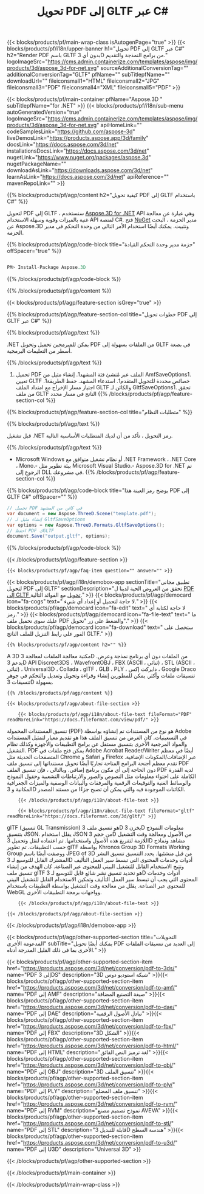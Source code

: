 ﻿---
title: تحويل PDF إلى GLTF عبر C# 
url: /ar/net/conversion/pdf-to-gltf/ 
description: نموذج رمز لـ PDF إلى GLTF C# C#. استخدم API رمز مثال للملفات الدُفعة PDF إلى تحويل GLTF داخل VB.NET أو Asp.NET أو أي تطبيق يستند إلى .NET.
---
{{< blocks/products/pf/main-wrap-class isAutogenPage="true" >}}
{{< blocks/products/pf/i18n/upper-banner h1="تحويل PDF إلى GLTF عبر C#" h2="Render PDF باسم GLTF بدون أي 3D من برامج النمذجة والتقديم." logoImageSrc="https://cms.admin.containerize.com/templates/aspose/img/products/3d/aspose_3d-for-net.svg" sourceAdditionalConversionTag="" additionalConversionTag="GLTF" pfName="" subTitlepfName="" downloadUrl="" fileiconsmall1="HTML" fileiconsmall2="JPG" fileiconsmall3="PDF" fileiconsmall4="XML" fileiconsmall5="PDF" >}}

{{< blocks/products/pf/main-container pfName="Aspose.3D " subTitlepfName="for .NET" >}}
{{< blocks/products/pf/i18n/sub-menu autoGeneratedVersion="true" logoImageSrc="https://cms.admin.containerize.com/templates/aspose/img/products/3d/aspose_3d-for-net.svg" apiHomeLink="" codeSamplesLink="https://github.com/aspose-3d" liveDemosLink="https://products.aspose.app/3d/family" docsLink="https://docs.aspose.com/3d/net" installationsDocsLink="https://docs.aspose.com/3d/net" nugetLink="https://www.nuget.org/packages/aspose.3d" nugetPackageName="" downloadAsLink="https://downloads.aspose.com/3d/net" learnAsLink="https://docs.aspose.com/3d/net" apiReference="" mavenRepoLink="" >}}

{{% blocks/products/pf/agp/content h2="كيفية تحويل PDF إلى GLTF باستخدام C#" %}}

 لتحويل PDF إلى GLTF ، سنستخدم
 [Aspose.3D for .NET](https://products.aspose.com/3d/net) 
 API وهي عبارة عن معالجة غنية بالميزات وقوية وسهلة الاستخدام API لمنصة C#. فتح
 [NuGet](https://www.nuget.org/packages/aspose.3d) 
 مدير الحزمة ، البحث عن
 Aspose.3D 
 وتثبيت. يمكنك أيضًا استخدام الأمر التالي من وحدة التحكم في مدير الحزمة.

{{% blocks/products/pf/agp/code-block title="حزمة مدير وحدة التحكم القيادة" offSpacer="true" %}}

```cs

PM> Install-Package Aspose.3D


```

{{% /blocks/products/pf/agp/code-block %}}

{{% /blocks/products/pf/agp/content %}}

{{< blocks/products/pf/agp/feature-section isGrey="true" >}}

{{% blocks/products/pf/agp/feature-section-col title="خطوات تحويل PDF إلى GLTF عبر C#" %}}

{{% blocks/products/pf/agp/text %}}

 .NET يمكن للمبرمجين تحميل وتحويل PDF من الملفات بسهولة إلى GLTF في بضعة أسطر من التعليمات البرمجية.

{{% /blocks/products/pf/agp/text %}}

1. تحميل PDF الملف عبر مُنشئ فئة المشهد1. إنشاء مثيل من AmfSaveOptions1. تعيين GLTF خصائص محددة للتحويل المتقدم1. استدعاء المشهد. حفظ الطريقة1. اجتياز مسار الإخراج مع امتداد الملف GLTF والكائن لـ GltfSaveOptions1. تحقق من ملف GLTF الناتج في مسار محدد
{{% /blocks/products/pf/agp/feature-section-col %}}

{{% blocks/products/pf/agp/feature-section-col title="متطلبات النظام" %}}

{{% blocks/products/pf/agp/text %}}

 قبل تشغيل .NET رمز التحويل ، تأكد من أن لديك المتطلبات الأساسية التالية.

{{% /blocks/products/pf/agp/text %}}

- Microsoft Windows أو نظام تشغيل متوافق مع .NET Framework ، .NET Core ، Mono.- بيئة تطوير مثل Microsoft Visual Studio.- Aspose.3D for .NET تم الرجوع إلى DLL في مشروعك.
{{% /blocks/products/pf/agp/feature-section-col %}}

{{% blocks/products/pf/agp/code-block title="يوضح رمز العينة هذا PDF إلى GLTF C#" offSpacer="" %}}

```cs
// تحميل PDF في كائن من المشهد 
var document = new Aspose.ThreeD.Scene("template.pdf");
// إنشاء مثيل لـ GltfSaveOptions 
var options = new Aspose.ThreeD.Formats.GltfSaveOptions();
// احفظ PDF كGLTF 
document.Save("output.gltf", options); 


```

{{% /blocks/products/pf/agp/code-block %}}

{{< /blocks/products/pf/agp/feature-section >}}

    {{< blocks/products/pf/agp/faq-item question="" answer="" >}}
 

<!-- aboutfile Starts -->

{{< blocks/products/pf/agp/i18n/demobox-app sectionTitle="تطبيق مجاني لتحويل PDF إلى GLTF" sectionDescription="تحقق من العروض الحية لدينا ل [PDF إلى GLTF تحويل](https://products.aspose.app/3d/conversion/pdf-to-gltf) مع الفوائد التالية." >}}
        {{< blocks/products/pf/agp/democard icon="fa-cogs" text=" لا حاجة لتحميل أو إعداد أي شيء." >}}
        {{< blocks/products/pf/agp/democard icon="fa-edit" text=" لا حاجة لكتابة أي رمز." >}}
        {{< blocks/products/pf/agp/democard icon="fa-file-text" text=" ما عليك سوى تحميل ملف PDF والضغط على زر \"تحويل\"." >}}
        {{< blocks/products/pf/agp/democard icon="fa-download" text=" ستحصل على الفور على رابط التنزيل للملف الناتج GLTF." >}}

    {{% blocks/products/pf/agp/content h2="" %}}

 A 3D مكتبة معالجة الملفات لمعالجة 3D من الملفات دون أي برنامج نمذجة وعرض. يدعم 3D API Discreet3DS ، WavefrontOBJ ، FBX (ASCII ، ثنائي) ، STL (ASCII ، ثنائي) ، Universal3D ، Collada ، glTF ، GLB ، PLY ، دايركت إكس ، Google Draco تنسيقات ملفات وأكثر. يمكن للمطورين إنشاء وقراءة وتحويل وتعديل والتحكم في جوهر تنسيقات 3D بسهولة.



    {{% /blocks/products/pf/agp/content %}}

    {{< blocks/products/pf/agp/about-file-section >}}

        {{< blocks/products/pf/agp/i18n/about-file-text fileFormat="PDF" readMoreLink="https://docs.fileformat.com/view/pdf/" >}}
تنسيق المستندات المحمولة (PDF) هو نوع من المستندات تم إنشاؤه بواسطة Adobe في التسعينيات. كان الغرض من تنسيق الملف هذا هو تقديم معيار لتمثيل المستندات والمواد المرجعية الأخرى بتنسيق مستقل عن برامج التطبيقات والأجهزة وكذلك نظام التشغيل. PDF يمكن فتح ملفات في Adobe Acrobat Reader/Writer أيضًا في معظم المتصفحات الحديثة مثل Chrome و Safari و Firefox عبر الإضافات/المكونات الإضافية. تقدم معظم أجنحة البرامج المتاحة تجاريًا أيضًا تحويل مستنداتها إلى تنسيق ملف PDF دون الحاجة إلى أي مكون برنامج إضافي. وبالتالي ، فإن تنسيق الملف PDF لديه القدرة الكاملة على احتواء معلومات مثل النصوص والصور والارتباطات التشعبية وحقول النموذج والوسائط الغنية والتوقيعات الرقمية والمرفقات والبيانات الوصفية والميزات الجغرافية المكانية و 3D الكائنات الموجودة فيه والتي يمكن أن تصبح جزءًا من مستند المصدر.

        {{< /blocks/products/pf/agp/i18n/about-file-text >}}

        {{< blocks/products/pf/agp/i18n/about-file-text fileFormat="gltf" readMoreLink="https://docs.fileformat.com/3d/gltf/" >}}
glTF (تنسيق GL Transmission) هو تنسيق ملف 3D يخزن 3D معلومات النموذج بتنسيق JSON. يقلل استخدام JSON من حجم 3D من الأصول ومعالجة وقت التشغيل اللازمة لتفريغ هذه الأصول واستخدامها. تم اعتماده لنقل وتحميل 3D مشاهد ونماذج حسب التطبيقات. تم تطوير glTF بواسطة Khronos Group 3D Formats Working Group ووصفت أيضًا باسم JPEG of 3D من قبل منشئيها. يحدد التنسيق تنسيق النشر المشترك القابل للتوسيع لـ 3D أدوات وخدمات المحتوى التي تبسط سير العمل التأليف وتتيح الاستخدام القابل للتشغيل البيني للمحتوى عبر الصناعة. كان الهدف من إنشاء تنسيق ملف glTF هو تحديد تنسيق نشر شائع قابل للتوسيع لـ 3D أدوات وخدمات المحتوى التي يجب أن تبسط سير العمل التأليف وتمكين الاستخدام القابل للتشغيل البيني للمحتوى عبر الصناعة. يقلل من معالجة وقت التشغيل بواسطة التطبيقات باستخدام WebGL وواجهات برمجة التطبيقات الأخرى.

        {{< /blocks/products/pf/agp/i18n/about-file-text >}}

    {{< /blocks/products/pf/agp/about-file-section >}}

{{< /blocks/products/pf/agp/i18n/demobox-app >}}

<!-- aboutfile Ends -->

{{< blocks/products/pf/agp/other-supported-section title="التحويلات المدعومة الأخرى" subTitle="يمكنك أيضًا تحويل PDF إلى العديد من تنسيقات الملفات الأخرى بما في ذلك القليل المدرجة أدناه." >}}

{{< blocks/products/pf/agp/other-supported-section-item href="https://products.aspose.com/3d/net/conversion/pdf-to-3ds/" name="PDF إلى 3DS" description="3D شبكة استوديو دوس" >}}{{< blocks/products/pf/agp/other-supported-section-item href="https://products.aspose.com/3d/net/conversion/pdf-to-amf/" name="PDF إلى AMF" description="صيغة التصنيع المضافة" >}}{{< blocks/products/pf/agp/other-supported-section-item href="https://products.aspose.com/3d/net/conversion/pdf-to-dae/" name="PDF إلى DAE" description="تبادل الأصول الرقمية" >}}{{< blocks/products/pf/agp/other-supported-section-item href="https://products.aspose.com/3d/net/conversion/pdf-to-fbx/" name="PDF إلى FBX" description="3D الشكل" >}}{{< blocks/products/pf/agp/other-supported-section-item href="https://products.aspose.com/3d/net/conversion/pdf-to-html/" name="PDF إلى HTML" description="لغة ترميز النص الفائق" >}}{{< blocks/products/pf/agp/other-supported-section-item href="https://products.aspose.com/3d/net/conversion/pdf-to-obj/" name="PDF إلى OBJ" description="3D تنسيق الملف" >}}{{< blocks/products/pf/agp/other-supported-section-item href="https://products.aspose.com/3d/net/conversion/pdf-to-ply/" name="PDF إلى PLY" description="تنسيق ملف المضلع" >}}{{< blocks/products/pf/agp/other-supported-section-item href="https://products.aspose.com/3d/net/conversion/pdf-to-rvm/" name="PDF إلى RVM" description="نموذج تصميم مصنع AVEVA" >}}{{< blocks/products/pf/agp/other-supported-section-item href="https://products.aspose.com/3d/net/conversion/pdf-to-stl/" name="PDF إلى STL" description="قابلة للتبديل 3D هندسة السطح" >}}{{< blocks/products/pf/agp/other-supported-section-item href="https://products.aspose.com/3d/net/conversion/pdf-to-u3d/" name="PDF إلى U3D" description="Universal 3D" >}}

{{< /blocks/products/pf/agp/other-supported-section >}}

{{< /blocks/products/pf/main-container >}}
    
{{< /blocks/products/pf/main-wrap-class >}}